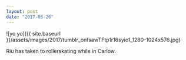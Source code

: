 ```yaml
---
layout: post
date: "2017-03-26"
---
```


![yo yo]({{ site.baseurl }}/assets/images/2017/tumblr_onfsawTFtp1r16syio1_1280-1024x576.jpg)

Riu has taken to rollerskating while in Carlow.

